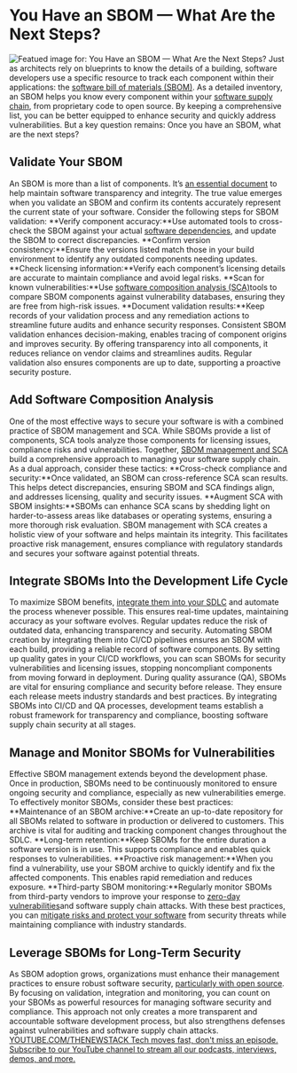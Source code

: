# You Have an SBOM — What Are the Next Steps?
![Featued image for: You Have an SBOM — What Are the Next Steps?](https://cdn.thenewstack.io/media/2024/11/84c9c532-supplychain-1024x576.jpg)
Just as architects rely on blueprints to know the details of a building, software developers use a specific resource to track each component within their applications: the
[software bill of materials (SBOM)](https://thenewstack.io/how-to-create-a-software-bill-of-materials/).
As a detailed inventory, an SBOM helps you know every component within your
[software supply chain](https://www.sonatype.com/resources/articles/what-is-software-supply-chain), from proprietary code to open source. By keeping a comprehensive list, you can be better equipped to enhance security and quickly address vulnerabilities.
But a key question remains: Once you have an SBOM, what are the next steps?
## Validate Your SBOM
An SBOM is more than a list of components. It’s
[an essential document](https://www.sonatype.com/blog/why-sboms-are-essential-for-every-organization) to help maintain software transparency and integrity. The true value emerges when you validate an SBOM and confirm its contents accurately represent the current state of your software.
Consider the following steps for SBOM validation:
**Verify component accuracy:**Use automated tools to cross-check the SBOM against your actual [software dependencies](https://thenewstack.io/a-guide-to-software-dependencies/), and update the SBOM to correct discrepancies. **Confirm version consistency:**Ensure the versions listed match those in your build environment to identify any outdated components needing updates. **Check licensing information:**Verify each component’s licensing details are accurate to maintain compliance and avoid legal risks. **Scan for known vulnerabilities:**Use [software composition analysis (SCA)](https://www.sonatype.com/resources/articles/what-is-software-composition-analysis)tools to compare SBOM components against vulnerability databases, ensuring they are free from high-risk issues. **Document validation results:**Keep records of your validation process and any remediation actions to streamline future audits and enhance security responses.
Consistent SBOM validation enhances decision-making, enables tracing of component origins and improves security. By offering transparency into all components, it reduces reliance on vendor claims and streamlines audits. Regular validation also ensures components are up to date, supporting a proactive security posture.
## Add Software Composition Analysis
One of the most effective ways to secure your software is with a combined practice of SBOM management and SCA. While SBOMs provide a list of components, SCA tools analyze those components for licensing issues, compliance risks and vulnerabilities.
Together,
[SBOM management and SCA](https://thenewstack.io/software-composition-analysis-and-sboms-a-united-defense/) build a comprehensive approach to managing your software supply chain.
As a dual approach, consider these tactics:
**Cross-check compliance and security:**Once validated, an SBOM can cross-reference SCA scan results. This helps detect discrepancies, ensuring SBOM and SCA findings align, and addresses licensing, quality and security issues. **Augment SCA with SBOM insights:**SBOMs can enhance SCA scans by shedding light on harder-to-assess areas like databases or operating systems, ensuring a more thorough risk evaluation.
SBOM management with SCA creates a holistic view of your software and helps maintain its integrity. This facilitates proactive risk management, ensures compliance with regulatory standards and secures your software against potential threats.
## Integrate SBOMs Into the Development Life Cycle
To maximize SBOM benefits,
[integrate them into your SDLC](https://www.sonatype.com/blog/how-to-integrate-sboms-into-the-software-development-life-cycle) and automate the process whenever possible. This ensures real-time updates, maintaining accuracy as your software evolves. Regular updates reduce the risk of outdated data, enhancing transparency and security.
Automating SBOM creation by integrating them into CI/CD pipelines ensures an SBOM with each build, providing a reliable record of software components. By setting up quality gates in your CI/CD workflows, you can scan SBOMs for security vulnerabilities and licensing issues, stopping noncompliant components from moving forward in deployment.
During quality assurance (QA), SBOMs are vital for ensuring compliance and security before release. They ensure each release meets industry standards and best practices. By integrating SBOMs into CI/CD and QA processes, development teams establish a robust framework for transparency and compliance, boosting software supply chain security at all stages.
## Manage and Monitor SBOMs for Vulnerabilities
Effective SBOM management extends beyond the development phase. Once in production, SBOMs need to be continuously monitored to ensure ongoing security and compliance, especially as new vulnerabilities emerge.
To effectively monitor SBOMs, consider these best practices:
**Maintenance of an SBOM archive:**Create an up-to-date repository for all SBOMs related to software in production or delivered to customers. This archive is vital for auditing and tracking component changes throughout the SDLC. **Long-term retention:**Keep SBOMs for the entire duration a software version is in use. This supports compliance and enables quick responses to vulnerabilities. **Proactive risk management:**When you find a vulnerability, use your SBOM archive to quickly identify and fix the affected components. This enables rapid remediation and reduces exposure. **Third-party SBOM monitoring:**Regularly monitor SBOMs from third-party vendors to improve your response to [zero-day vulnerabilities](https://thenewstack.io/zero-day-vulnerabilities-a-beginners-guide/)and software supply chain attacks.
With these best practices, you can
[mitigate risks and protect your software](https://thenewstack.io/navigating-open-source-software-risks-whose-job-is-it-anyway/) from security threats while maintaining compliance with industry standards.
## Leverage SBOMs for Long-Term Security
As SBOM adoption grows, organizations must enhance their management practices to ensure robust software security,
[particularly with open source](https://thenewstack.io/a-guide-to-open-source-software-security/).
By focusing on validation, integration and monitoring, you can count on your SBOMs as powerful resources for managing software security and compliance.
This approach not only creates a more transparent and accountable software development process, but also strengthens defenses against vulnerabilities and software supply chain attacks.
[
YOUTUBE.COM/THENEWSTACK
Tech moves fast, don't miss an episode. Subscribe to our YouTube
channel to stream all our podcasts, interviews, demos, and more.
](https://youtube.com/thenewstack?sub_confirmation=1)